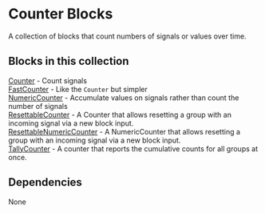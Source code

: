 Counter Blocks
=======

A collection of blocks that count numbers of signals or values over time.

Blocks in this collection
-----
[Counter](docs/counter.md) - Count signals  
[FastCounter](docs/counter_fast.md) - Like the `Counter` but simpler  
[NumericCounter](docs/numeric_counter.md) - Accumulate values on signals rather than count the number of signals  
[ResettableCounter](docs/resettable_counter.md) - A Counter that allows resetting a group with an incoming signal via a new block input.  
[ResettableNumericCounter](docs/resettable_numeric_counter.md) - A NumericCounter that allows resetting a group with an incoming signal via a new block input.  
[TallyCounter](docs/tally_counter.md) - A counter that reports the cumulative counts for all groups at once.  


Dependencies
------
None

